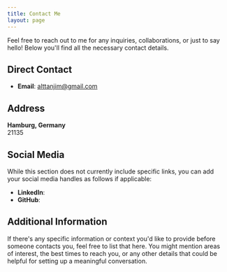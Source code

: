 ```yaml
---
title: Contact Me
layout: page
---
```


Feel free to reach out to me for any inquiries, collaborations, or just to say hello! Below you'll find all the necessary contact details.

## Direct Contact

- **Email**: [alttanjim@gmail.com](mailto:alttanjim@gmail.com)

## Address

**Hamburg, Germany**  
21135

## Social Media

While this section does not currently include specific links, you can add your social media handles as follows if applicable:

- **LinkedIn**: [](https://www.linkedin.com/in/khandokerahammad/)
- **GitHub**: [](https://github.com/Khandoker09)

## Additional Information

If there's any specific information or context you'd like to provide before someone contacts you, feel free to list that here. You might mention areas of interest, the best times to reach you, or any other details that could be helpful for setting up a meaningful conversation.
